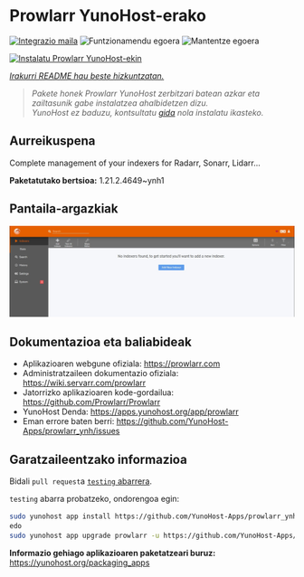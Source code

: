<!--
Ohart ongi: README hau automatikoki sortu da <https://github.com/YunoHost/apps/tree/master/tools/readme_generator>ri esker
EZ editatu eskuz.
-->

# Prowlarr YunoHost-erako

[![Integrazio maila](https://dash.yunohost.org/integration/prowlarr.svg)](https://ci-apps.yunohost.org/ci/apps/prowlarr/) ![Funtzionamendu egoera](https://ci-apps.yunohost.org/ci/badges/prowlarr.status.svg) ![Mantentze egoera](https://ci-apps.yunohost.org/ci/badges/prowlarr.maintain.svg)

[![Instalatu Prowlarr YunoHost-ekin](https://install-app.yunohost.org/install-with-yunohost.svg)](https://install-app.yunohost.org/?app=prowlarr)

*[Irakurri README hau beste hizkuntzatan.](./ALL_README.md)*

> *Pakete honek Prowlarr YunoHost zerbitzari batean azkar eta zailtasunik gabe instalatzea ahalbidetzen dizu.*  
> *YunoHost ez baduzu, kontsultatu [gida](https://yunohost.org/install) nola instalatu ikasteko.*

## Aurreikuspena

Complete management of your indexers for Radarr, Sonarr, Lidarr...

**Paketatutako bertsioa:** 1.21.2.4649~ynh1

## Pantaila-argazkiak

![Prowlarr(r)en pantaila-argazkia](./doc/screenshots/screenshot.jpg)

## Dokumentazioa eta baliabideak

- Aplikazioaren webgune ofiziala: <https://prowlarr.com>
- Administratzaileen dokumentazio ofiziala: <https://wiki.servarr.com/prowlarr>
- Jatorrizko aplikazioaren kode-gordailua: <https://github.com/Prowlarr/Prowlarr>
- YunoHost Denda: <https://apps.yunohost.org/app/prowlarr>
- Eman errore baten berri: <https://github.com/YunoHost-Apps/prowlarr_ynh/issues>

## Garatzaileentzako informazioa

Bidali `pull request`a [`testing` abarrera](https://github.com/YunoHost-Apps/prowlarr_ynh/tree/testing).

`testing` abarra probatzeko, ondorengoa egin:

```bash
sudo yunohost app install https://github.com/YunoHost-Apps/prowlarr_ynh/tree/testing --debug
edo
sudo yunohost app upgrade prowlarr -u https://github.com/YunoHost-Apps/prowlarr_ynh/tree/testing --debug
```

**Informazio gehiago aplikazioaren paketatzeari buruz:** <https://yunohost.org/packaging_apps>
